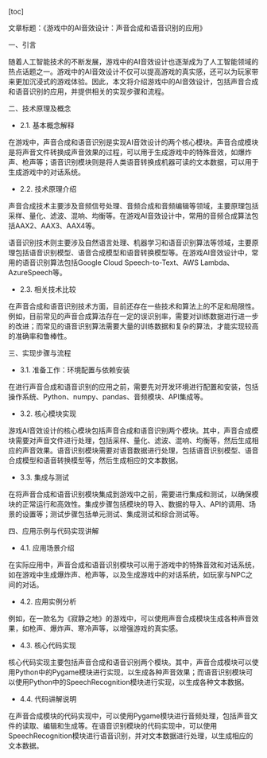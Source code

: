 
[toc]                    
                
                
文章标题：《游戏中的AI音效设计：声音合成和语音识别的应用》

一、引言

随着人工智能技术的不断发展，游戏中的AI音效设计也逐渐成为了人工智能领域的热点话题之一。游戏中的AI音效设计不仅可以提高游戏的真实感，还可以为玩家带来更加沉浸式的游戏体验。因此，本文将介绍游戏中的AI音效设计，包括声音合成和语音识别的应用，并提供相关的实现步骤和流程。

二、技术原理及概念

- 2.1. 基本概念解释

在游戏中，声音合成和语音识别是实现AI音效设计的两个核心模块。声音合成模块是将声音文件转换成声音效果的过程，可以用于生成游戏中的特殊音效，如爆炸声、枪声等；语音识别模块则是将人类语音转换成机器可读的文本数据，可以用于生成游戏中的对话系统。

- 2.2. 技术原理介绍

声音合成技术主要涉及音频信号处理、音频合成和音频编辑等领域，主要原理包括采样、量化、滤波、混响、均衡等。在游戏AI音效设计中，常用的音频合成算法包括AAX2、AAX3、AAX4等。

语音识别技术则主要涉及自然语言处理、机器学习和语音识别算法等领域，主要原理包括语音识别模型、语音合成模型和语音转换模型等。在游戏AI音效设计中，常用的语音识别算法包括Google Cloud Speech-to-Text、AWS Lambda、AzureSpeech等。

- 2.3. 相关技术比较

在声音合成和语音识别技术方面，目前还存在一些技术和算法上的不足和局限性。例如，目前常见的声音合成算法存在一定的误识别率，需要对训练数据进行进一步的改进；而常见的语音识别算法需要大量的训练数据和复杂的算法，才能实现较高的准确率和鲁棒性。

三、实现步骤与流程

- 3.1. 准备工作：环境配置与依赖安装

在进行声音合成和语音识别的应用之前，需要先对开发环境进行配置和安装，包括操作系统、Python、numpy、pandas、音频模块、API集成等。

- 3.2. 核心模块实现

游戏AI音效设计的核心模块包括声音合成和语音识别两个模块。其中，声音合成模块需要对声音文件进行处理，包括采样、量化、滤波、混响、均衡等，然后生成相应的声音效果。语音识别模块需要对语音数据进行处理，包括语音识别模型、语音合成模型和语音转换模型等，然后生成相应的文本数据。

- 3.3. 集成与测试

在将声音合成和语音识别模块集成到游戏中之前，需要进行集成和测试，以确保模块的正常运行和高效性。集成步骤包括模块的导入、数据的导入、API的调用、场景的设置等；测试步骤包括单元测试、集成测试和综合测试等。

四、应用示例与代码实现讲解

- 4.1. 应用场景介绍

在实际应用中，声音合成和语音识别模块可以用于游戏中的特殊音效和对话系统，如在游戏中生成爆炸声、枪声等，以及生成游戏中的对话系统，如玩家与NPC之间的对话。

- 4.2. 应用实例分析

例如，在一款名为《寂静之地》的游戏中，可以使用声音合成模块生成各种声音效果，如枪声、爆炸声、寒冷声等，以增强游戏的真实感。

- 4.3. 核心代码实现

核心代码实现主要包括声音合成和语音识别两个模块。其中，声音合成模块可以使用Python中的Pygame模块进行实现，以生成各种声音效果；而语音识别模块可以使用Python中的SpeechRecognition模块进行实现，以生成各种文本数据。

- 4.4. 代码讲解说明

在声音合成模块的代码实现中，可以使用Pygame模块进行音频处理，包括声音文件的读取、编辑和生成等。在语音识别模块的代码实现中，可以使用SpeechRecognition模块进行语音识别，并对文本数据进行处理，以生成相应的文本数据。

